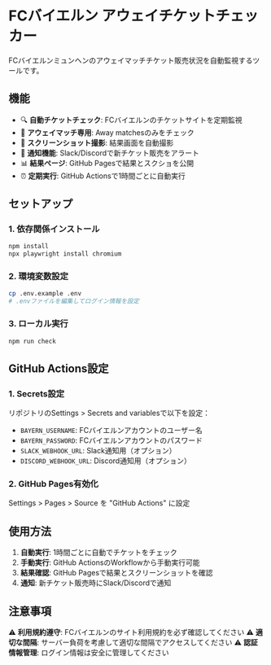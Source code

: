 # FCバイエルン アウェイチケットチェッカー

FCバイエルンミュンヘンのアウェイマッチチケット販売状況を自動監視するツールです。

## 機能

- 🔍 **自動チケットチェック**: FCバイエルンのチケットサイトを定期監視
- 🎫 **アウェイマッチ専用**: Away matchesのみをチェック
- 📸 **スクリーンショット撮影**: 結果画面を自動撮影
- 🔔 **通知機能**: Slack/Discordで新チケット販売をアラート
- 📊 **結果ページ**: GitHub Pagesで結果とスクショを公開
- ⏰ **定期実行**: GitHub Actionsで1時間ごとに自動実行

## セットアップ

### 1. 依存関係インストール
```bash
npm install
npx playwright install chromium
```

### 2. 環境変数設定
```bash
cp .env.example .env
# .envファイルを編集してログイン情報を設定
```

### 3. ローカル実行
```bash
npm run check
```

## GitHub Actions設定

### 1. Secrets設定
リポジトリのSettings > Secrets and variablesで以下を設定：

- `BAYERN_USERNAME`: FCバイエルンアカウントのユーザー名
- `BAYERN_PASSWORD`: FCバイエルンアカウントのパスワード
- `SLACK_WEBHOOK_URL`: Slack通知用（オプション）
- `DISCORD_WEBHOOK_URL`: Discord通知用（オプション）

### 2. GitHub Pages有効化
Settings > Pages > Source を "GitHub Actions" に設定

## 使用方法

1. **自動実行**: 1時間ごとに自動でチケットをチェック
2. **手動実行**: GitHub ActionsのWorkflowから手動実行可能
3. **結果確認**: GitHub Pagesで結果とスクリーンショットを確認
4. **通知**: 新チケット販売時にSlack/Discordで通知

## 注意事項

⚠️ **利用規約遵守**: FCバイエルンのサイト利用規約を必ず確認してください
⚠️ **適切な間隔**: サーバー負荷を考慮して適切な間隔でアクセスしてください
⚠️ **認証情報管理**: ログイン情報は安全に管理してください